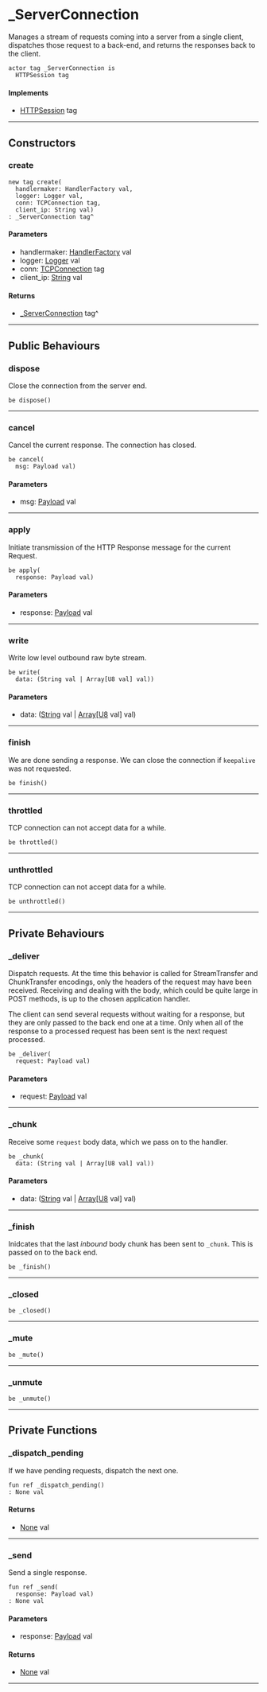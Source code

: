 # _ServerConnection

Manages a stream of requests coming into a server from a single client,
dispatches those request to a back-end, and returns the responses back
to the client.


```pony
actor tag _ServerConnection is
  HTTPSession tag
```

#### Implements

* [HTTPSession](net-http-HTTPSession) tag

---

## Constructors

### create

```pony
new tag create(
  handlermaker: HandlerFactory val,
  logger: Logger val,
  conn: TCPConnection tag,
  client_ip: String val)
: _ServerConnection tag^
```
#### Parameters

*   handlermaker: [HandlerFactory](net-http-HandlerFactory) val
*   logger: [Logger](net-http-Logger) val
*   conn: [TCPConnection](net-TCPConnection) tag
*   client_ip: [String](builtin-String) val

#### Returns

* [_ServerConnection](net-http-_ServerConnection) tag^

---

## Public Behaviours

### dispose

Close the connection from the server end.


```pony
be dispose()
```

---

### cancel

Cancel the current response. The connection has closed.


```pony
be cancel(
  msg: Payload val)
```
#### Parameters

*   msg: [Payload](net-http-Payload) val

---

### apply

Initiate transmission of the HTTP Response message for the current
Request.


```pony
be apply(
  response: Payload val)
```
#### Parameters

*   response: [Payload](net-http-Payload) val

---

### write

Write low level outbound raw byte stream.


```pony
be write(
  data: (String val | Array[U8 val] val))
```
#### Parameters

*   data: ([String](builtin-String) val | [Array](builtin-Array)\[[U8](builtin-U8) val\] val)

---

### finish

We are done sending a response. We can close the connection if
`keepalive` was not requested.


```pony
be finish()
```

---

### throttled

TCP connection can not accept data for a while.


```pony
be throttled()
```

---

### unthrottled

TCP connection can not accept data for a while.


```pony
be unthrottled()
```

---

## Private Behaviours

### _deliver

Dispatch requests. At the time this behavior is called for StreamTransfer
and ChunkTransfer encodings, only the headers of the request may have
been received. Receiving and dealing with the body, which could be
quite large in POST methods, is up to the chosen application handler.

The client can send several requests without waiting for a response,
but they are only passed to the back end one at a time. Only when all
of the response to a processed request has been sent is the next request
processed.


```pony
be _deliver(
  request: Payload val)
```
#### Parameters

*   request: [Payload](net-http-Payload) val

---

### _chunk

Receive some `request` body data, which we pass on to the handler.


```pony
be _chunk(
  data: (String val | Array[U8 val] val))
```
#### Parameters

*   data: ([String](builtin-String) val | [Array](builtin-Array)\[[U8](builtin-U8) val\] val)

---

### _finish

Inidcates that the last *inbound* body chunk has been sent to
`_chunk`. This is passed on to the back end.


```pony
be _finish()
```

---

### _closed

```pony
be _closed()
```

---

### _mute

```pony
be _mute()
```

---

### _unmute

```pony
be _unmute()
```

---

## Private Functions

### _dispatch_pending

If we have pending requests, dispatch the next one.


```pony
fun ref _dispatch_pending()
: None val
```

#### Returns

* [None](builtin-None) val

---

### _send

Send a single response.


```pony
fun ref _send(
  response: Payload val)
: None val
```
#### Parameters

*   response: [Payload](net-http-Payload) val

#### Returns

* [None](builtin-None) val

---

